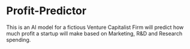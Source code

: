 # Profit-Predictor
This is an AI model for a fictious Venture Capitalist Firm will predict how much profit a startup will make based on Marketing, R&amp;D and Research spending. 
